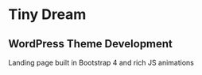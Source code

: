 # Tiny Dream

## WordPress Theme Development

Landing page built in Bootstrap 4 and rich JS animations 